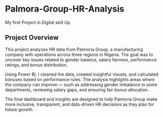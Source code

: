 # Palmora-Group-HR-Analysis
My first Project in Digital skill Up
## **Project Overview**
This project analyzes HR data from Palmoria Group, a manufacturing company with operations across three regions in Nigeria. The goal was to uncover key issues related to gender balance, salary fairness, performance ratings, and bonus distribution.

Using Power BI, I cleaned the data, created insightful visuals, and calculated bonuses based on performance rules. The analysis highlights areas where the company can improve — such as addressing gender imbalance in some departments, reviewing salary gaps, and ensuring fair bonus allocation.

The final dashboard and insights are designed to help Palmoria Group make more inclusive, transparent, and data-driven HR decisions as they plan for future growth.


